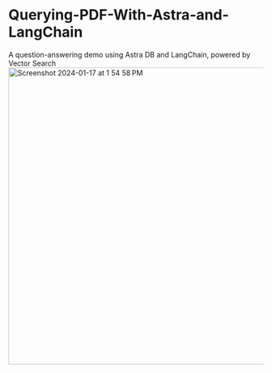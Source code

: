 # Querying-PDF-With-Astra-and-LangChain
A question-answering demo using Astra DB and LangChain, powered by Vector Search
<img width="586" alt="Screenshot 2024-01-17 at 1 54 58 PM" src="https://github.com/Bhargavik01/Querying-PDF-With-Astra-and-LangChain/assets/106794273/c33b4ce5-4010-42b7-9e9d-1736b65748e5">
